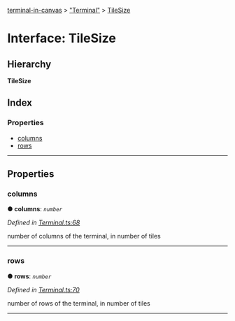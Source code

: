 [terminal-in-canvas](../README.md) > ["Terminal"](../modules/_terminal_.md) > [TileSize](../interfaces/_terminal_.tilesize.md)

# Interface: TileSize

## Hierarchy

**TileSize**

## Index

### Properties

* [columns](_terminal_.tilesize.md#columns)
* [rows](_terminal_.tilesize.md#rows)

---

## Properties

<a id="columns"></a>

###  columns

**● columns**: *`number`*

*Defined in [Terminal.ts:68](https://github.com/danikaze/terminal-in-canvas/blob/bacbdf6/src/Terminal.ts#L68)*

number of columns of the terminal, in number of tiles

___
<a id="rows"></a>

###  rows

**● rows**: *`number`*

*Defined in [Terminal.ts:70](https://github.com/danikaze/terminal-in-canvas/blob/bacbdf6/src/Terminal.ts#L70)*

number of rows of the terminal, in number of tiles

___

